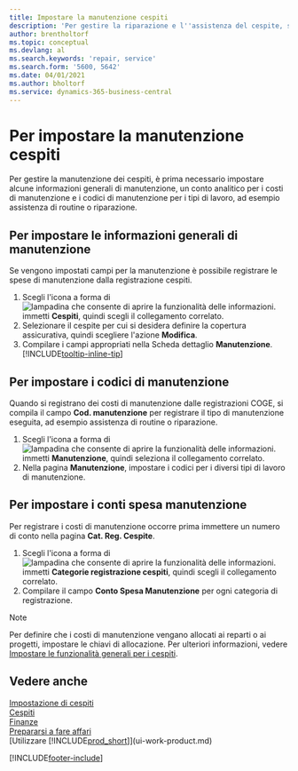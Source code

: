 ```yaml
---
title: Impostare la manutenzione cespiti
description: 'Per gestire la riparazione e l''assistenza del cespite, specificare le informazioni di manutenzione generali, i codici per il tipo di lavoro e un conto registrazione per i costi.'
author: brentholtorf
ms.topic: conceptual
ms.devlang: al
ms.search.keywords: 'repair, service'
ms.search.form: '5600, 5642'
ms.date: 04/01/2021
ms.author: bholtorf
ms.service: dynamics-365-business-central
---
```

# <a name="set-up-fixed-asset-maintenance"></a>Per impostare la manutenzione cespiti
Per gestire la manutenzione dei cespiti, è prima necessario impostare alcune informazioni generali di manutenzione, un conto analitico per i costi di manutenzione e i codici di manutenzione per i tipi di lavoro, ad esempio assistenza di routine o riparazione.

## <a name="to-set-up-general-maintenance-information"></a>Per impostare le informazioni generali di manutenzione
Se vengono impostati campi per la manutenzione è possibile registrare le spese di manutenzione dalla registrazione cespiti.

1. Scegli l'icona a forma di ![lampadina che consente di aprire la funzionalità delle informazioni.](media/ui-search/search_small.png "Dimmi cosa vuoi fare") immetti **Cespiti**, quindi scegli il collegamento correlato.
2. Selezionare il cespite per cui si desidera definire la copertura assicurativa, quindi scegliere l'azione **Modifica**.
3. Compilare i campi appropriati nella Scheda dettaglio **Manutenzione**. [!INCLUDE[tooltip-inline-tip](includes/tooltip-inline-tip_md.md)]

## <a name="to-set-up-maintenance-codes"></a>Per impostare i codici di manutenzione
Quando si registrano dei costi di manutenzione dalle registrazioni COGE, si compila il campo **Cod. manutenzione** per registrare il tipo di manutenzione eseguita, ad esempio assistenza di routine o riparazione.

1. Scegli l'icona a forma di ![lampadina che consente di aprire la funzionalità delle informazioni.](media/ui-search/search_small.png "Dimmi cosa vuoi fare") immetti **Manutenzione**, quindi seleziona il collegamento correlato.
2. Nella pagina **Manutenzione**, impostare i codici per i diversi tipi di lavoro di manutenzione.

## <a name="to-set-up-maintenance-expense-accounts"></a>Per impostare i conti spesa manutenzione
Per registrare i costi di manutenzione occorre prima immettere un numero di conto nella pagina **Cat. Reg. Cespite**.

1. Scegli l'icona a forma di ![lampadina che consente di aprire la funzionalità delle informazioni.](media/ui-search/search_small.png "Dimmi cosa vuoi fare") immetti **Categorie registrazione cespiti**, quindi scegli il collegamento correlato.
2. Compilare il campo **Conto Spesa Manutenzione** per ogni categoria di registrazione.

> [!NOTE]  
>   Per definire che i costi di manutenzione vengano allocati ai reparti o ai progetti, impostare le chiavi di allocazione. Per ulteriori informazioni, vedere [Impostare le funzionalità generali per i cespiti](fa-how-setup-general.md).

## <a name="see-also"></a>Vedere anche
[Impostazione di cespiti](fa-setup.md)  
[Cespiti](fa-manage.md)  
[Finanze](finance.md)  
[Prepararsi a fare affari](ui-get-ready-business.md)  
[Utilizzare [!INCLUDE[prod_short](includes/prod_short.md)]](ui-work-product.md)


[!INCLUDE[footer-include](includes/footer-banner.md)]
